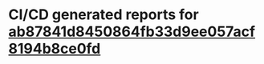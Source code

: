# CI/CD generated reports for [ab87841d8450864fb33d9ee057acf8194b8ce0fd](https://github.com/hydephp/develop/commit/ab87841d8450864fb33d9ee057acf8194b8ce0fd)
